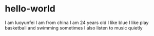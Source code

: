 # hello-world
I am luoyunfei
I am from china
I am 24 years old
I like blue
I like play basketball and swimming
sometimes I also listen to music quietly
